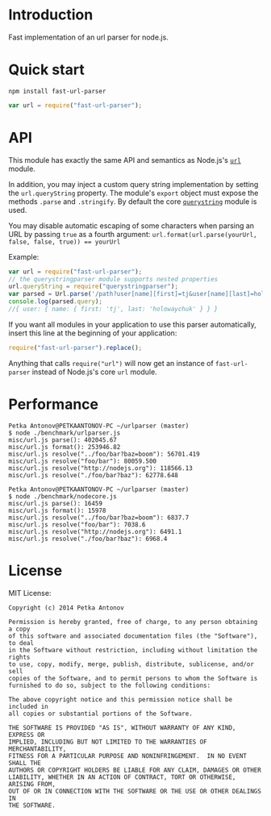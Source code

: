 # Introduction

Fast implementation of an url parser for node.js.

# Quick start

    npm install fast-url-parser

```js
var url = require("fast-url-parser");
```

# API

This module has exactly the same API and semantics as Node.js's [`url`](https://nodejs.org/docs/latest/api/url.html) module.

In addition, you may inject a custom query string implementation by setting the `url.queryString` property. The module's `export` object must expose the methods `.parse` and `.stringify`. By default the core [`querystring`](https://nodejs.org/docs/latest/api/querystring.html) module is used.

You may disable automatic escaping of some characters when parsing an URL by passing `true` as a fourth argument: `url.format(url.parse(yourUrl, false, false, true)) == yourUrl`

Example:

```js
var url = require("fast-url-parser");
// the querystringparser module supports nested properties
url.queryString = require("querystringparser");
var parsed = Url.parse('/path?user[name][first]=tj&user[name][last]=holowaychuk', true);
console.log(parsed.query);
//{ user: { name: { first: 'tj', last: 'holowaychuk' } } }
```

If you want all modules in your application to use this parser automatically, insert this line at the beginning of your application:

```js
require("fast-url-parser").replace();
```

Anything that calls `require("url")` will now get an instance of `fast-url-parser` instead of Node.js's core `url` module.

# Performance

    Petka Antonov@PETKAANTONOV-PC ~/urlparser (master)
    $ node ./benchmark/urlparser.js
    misc/url.js parse(): 402045.67
    misc/url.js format(): 253946.82
    misc/url.js resolve("../foo/bar?baz=boom"): 56701.419
    misc/url.js resolve("foo/bar"): 80059.500
    misc/url.js resolve("http://nodejs.org"): 118566.13
    misc/url.js resolve("./foo/bar?baz"): 62778.648

    Petka Antonov@PETKAANTONOV-PC ~/urlparser (master)
    $ node ./benchmark/nodecore.js
    misc/url.js parse(): 16459
    misc/url.js format(): 15978
    misc/url.js resolve("../foo/bar?baz=boom"): 6837.7
    misc/url.js resolve("foo/bar"): 7038.6
    misc/url.js resolve("http://nodejs.org"): 6491.1
    misc/url.js resolve("./foo/bar?baz"): 6968.4

# License

MIT License:

    Copyright (c) 2014 Petka Antonov

    Permission is hereby granted, free of charge, to any person obtaining a copy
    of this software and associated documentation files (the "Software"), to deal
    in the Software without restriction, including without limitation the rights
    to use, copy, modify, merge, publish, distribute, sublicense, and/or sell
    copies of the Software, and to permit persons to whom the Software is
    furnished to do so, subject to the following conditions:

    The above copyright notice and this permission notice shall be included in
    all copies or substantial portions of the Software.

    THE SOFTWARE IS PROVIDED "AS IS", WITHOUT WARRANTY OF ANY KIND, EXPRESS OR
    IMPLIED, INCLUDING BUT NOT LIMITED TO THE WARRANTIES OF MERCHANTABILITY,
    FITNESS FOR A PARTICULAR PURPOSE AND NONINFRINGEMENT.  IN NO EVENT SHALL THE
    AUTHORS OR COPYRIGHT HOLDERS BE LIABLE FOR ANY CLAIM, DAMAGES OR OTHER
    LIABILITY, WHETHER IN AN ACTION OF CONTRACT, TORT OR OTHERWISE, ARISING FROM,
    OUT OF OR IN CONNECTION WITH THE SOFTWARE OR THE USE OR OTHER DEALINGS IN
    THE SOFTWARE.
